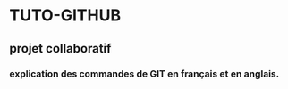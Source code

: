 # TUTO-GITHUB

## projet collaboratif

### explication des commandes de GIT en français et en anglais.
